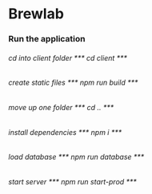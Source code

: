 # Brewlab

### Run the application

###### cd into client folder *** cd client ***
###### create static files *** npm run build ***
###### move up one folder *** cd .. ***
###### install dependencies *** npm i ***
###### load database *** npm run database ***
###### start server *** npm run start-prod ***
